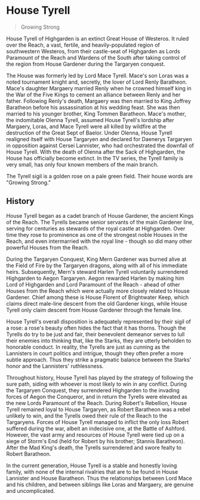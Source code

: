 # House Tyrell

> Growing Strong

House Tyrell of Highgarden is an extinct Great House of Westeros. It ruled over the Reach, a vast, fertile, and heavily-populated region of southwestern Westeros, from their castle-seat of Highgarden as Lords Paramount of the Reach and Wardens of the South after taking control of the region from House Gardener during the Targaryen conquest.

The House was formerly led by Lord Mace Tyrell. Mace's son Loras was a noted tournament knight and, secretly, the lover of Lord Renly Baratheon. Mace's daughter Margaery married Renly when he crowned himself king in the War of the Five Kings to cement an alliance between Renly and her father. Following Renly's death, Margaery was then married to King Joffrey Baratheon before his assassination at his wedding feast. She was then married to his younger brother, King Tommen Baratheon. Mace's mother, the indomitable Olenna Tyrell, assumed House Tyrell's lordship after Margaery, Loras, and Mace Tyrell were all killed by wildfire at the destruction of the Great Sept of Baelor. Under Olenna, House Tyrell realigned itself with House Targaryen and declared for Daenerys Targaryen in opposition against Cersei Lannister, who had orchestrated the downfall of House Tyrell. With the death of Olenna after the Sack of Highgarden, the House has officially become extinct. In the TV series, the Tyrell family is very small, has only four known members of the main branch.

The Tyrell sigil is a golden rose on a pale green field. Their house words are "Growing Strong."

## History

House Tyrell began as a cadet branch of House Gardener, the ancient Kings of the Reach. The Tyrells became senior servants of the main Gardener line, serving for centuries as stewards of the royal castle at Highgarden. Over time they rose to prominence as one of the strongest noble Houses in the Reach, and even intermarried with the royal line - though so did many other powerful Houses from the Reach.

During the Targaryen Conquest, King Mern Gardener was burned alive at the Field of Fire by the Targaryen dragons, along with all of his immediate heirs. Subsequently, Mern's steward Harlen Tyrell voluntarily surrendered Highgarden to Aegon Targaryen. Aegon rewarded Harlen by making him Lord of Highgarden and Lord Paramount of the Reach - ahead of other Houses from the Reach which were actually more closely related to House Gardener. Chief among these is House Florent of Brightwater Keep, which claims direct male-line descent from the old Gardener kings, while House Tyrell only claim descent from House Gardener through the female line.

House Tyrell's overall disposition is adequately represented by their sigil of a rose: a rose's beauty often hides the fact that it has thorns. Though the Tyrells do try to be just and fair, their benevolent demeanor serves to lull their enemies into thinking that, like the Starks, they are utterly beholden to honorable conduct. In reality, the Tyrells are just as cunning as the Lannisters in court politics and intrigue, though they often prefer a more subtle approach. Thus they strike a pragmatic balance between the Starks' honor and the Lannisters' ruthlessness.

Throughout history, House Tyrell has played by the strategy of following the sure path, siding with whoever is most likely to win in any conflict. During the Targaryen Conquest, they surrendered Highgarden to the invading forces of Aegon the Conqueror, and in return the Tyrells were elevated as the new Lords Paramount of the Reach. During Robert's Rebellion, House Tyrell remained loyal to House Targaryen, as Robert Baratheon was a rebel unlikely to win, and the Tyrells owed their rule of the Reach to the Targaryens. Forces of House Tyrell managed to inflict the only loss Robert suffered during the war, albeit an indecisive one, at the Battle of Ashford. However, the vast army and resources of House Tyrell were tied up on a siege of Storm's End (held for Robert by his brother; Stannis Baratheon). After the Mad King's death, the Tyrells surrendered and swore fealty to Robert Baratheon.

In the current generation, House Tyrell is a stable and honestly loving family, with none of the internal rivalries that are to be found in House Lannister and House Baratheon. Thus the relationships between Lord Mace and his children, and between siblings like Loras and Margaery, are genuine and uncomplicated.
